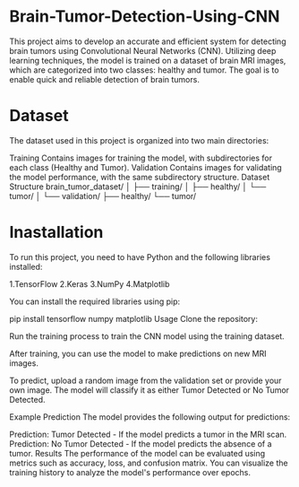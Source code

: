 # Brain-Tumor-Detection-Using-CNN
This project aims to develop an accurate and efficient system for detecting brain tumors using Convolutional Neural Networks (CNN). Utilizing deep learning techniques, the model is trained on a dataset of brain MRI images, which are categorized into two classes: healthy and tumor. The goal is to enable quick and reliable detection of brain tumors.

# Dataset
The dataset used in this project is organized into two main directories:

Training
Contains images for training the model, with subdirectories for each class (Healthy and Tumor).
Validation
Contains images for validating the model performance, with the same subdirectory structure.
Dataset Structure
brain_tumor_dataset/ │ ├── training/ │ ├── healthy/ │ └── tumor/ │ └── validation/ ├── healthy/ └── tumor/

# Inastallation
To run this project, you need to have Python and the following libraries installed:

1.TensorFlow
2.Keras
3.NumPy
4.Matplotlib

You can install the required libraries using pip:

pip install tensorflow numpy matplotlib Usage Clone the repository:

Run the training process to train the CNN model using the training dataset.

After training, you can use the model to make predictions on new MRI images.

To predict, upload a random image from the validation set or provide your own image. The model will classify it as either Tumor Detected or No Tumor Detected.

Example Prediction The model provides the following output for predictions:

Prediction: Tumor Detected - If the model predicts a tumor in the MRI scan. Prediction: No Tumor Detected - If the model predicts the absence of a tumor. Results The performance of the model can be evaluated using metrics such as accuracy, loss, and confusion matrix. You can visualize the training history to analyze the model's performance over epochs.

